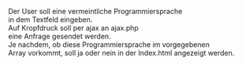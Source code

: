 Der User soll eine vermeintliche Programmiersprache  
in dem Textfeld eingeben.  
Auf Kropfdruck soll per ajax an ajax.php  
eine Anfrage gesendet werden.  
Je nachdem, ob diese Programmiersprache im vorgegebenen  
Array vorkommt, soll ja oder nein in der Index.html angezeigt werden.

